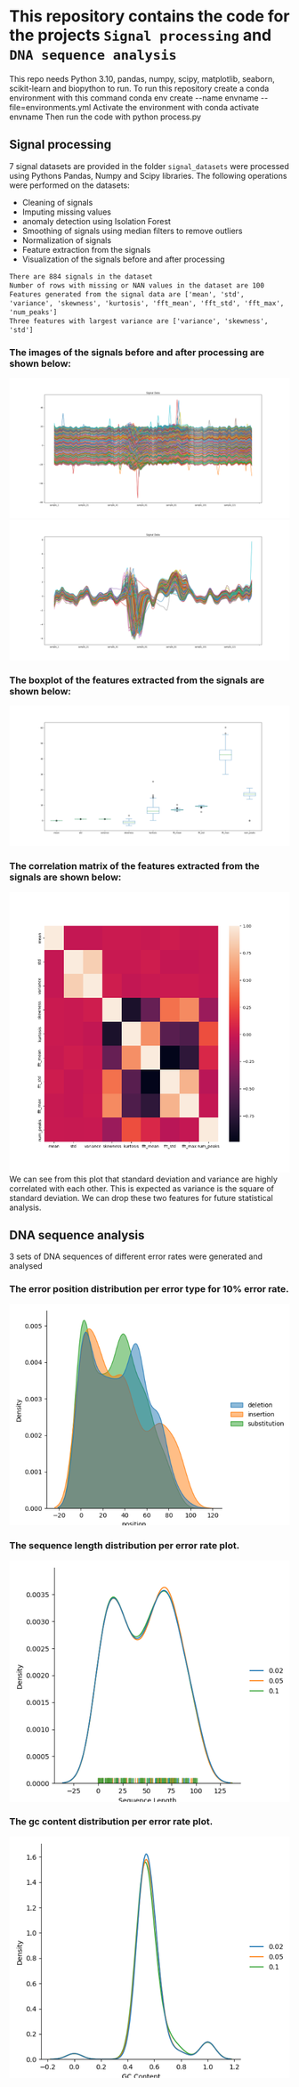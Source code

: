 
# This repository contains the code for the projects `Signal processing` and `DNA sequence analysis`
This repo needs Python 3.10, pandas, numpy, scipy, matplotlib, seaborn, scikit-learn and biopython to run.
To run this repository create a conda environment with this command conda env create --name envname --file=environments.yml
Activate the environment with conda activate envname
Then run the code with python process.py
## Signal processing
7 signal datasets are provided in the folder `signal_datasets` were processed using Pythons Pandas, Numpy and Scipy libraries. 
The following operations were performed on the datasets:
- Cleaning of signals
- Imputing missing values
- anomaly detection using Isolation Forest
- Smoothing of signals using median filters to remove outliers
- Normalization of signals
- Feature extraction from the signals
- Visualization of the signals before and after processing
```
There are 884 signals in the dataset
Number of rows with missing or NAN values in the dataset are 100
Features generated from the signal data are ['mean', 'std', 'variance', 'skewness', 'kurtosis', 'fft_mean', 'fft_std', 'fft_max', 'num_peaks']
Three features with largest variance are ['variance', 'skewness', 'std']
```

### The images of the signals before and after processing are shown below:
![Signal 1](images/raw_signal_data.png)
![Signal 2](images/cleaned_signal_data.png)

### The boxplot of the features extracted from the signals are shown below:
![Boxplot](images/features_boxplot.png)

### The correlation matrix of the features extracted from the signals are shown below:
![Correlation matrix](images/heatmap.png)
We can see from this plot that standard deviation and variance are highly correlated with each other. This is expected as variance is the square of standard deviation. We can drop these two features for future statistical analysis.

## DNA sequence analysis
3 sets of DNA sequences of different error rates were generated and analysed

### The error position distribution per error type for 10% error rate.
![Error distribution](images/error_distribution.png)

### The sequence length distribution per error rate plot.
![Sequence length distribution](images/sequence_length_distribution.png)

### The gc content distribution per error rate plot.
![GC content distribution](images/gc_content_distribution.png)

